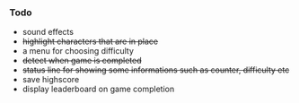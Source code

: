 ### Todo
- sound effects
- ~~highlight characters that are in place~~
- a menu for choosing difficulty
- ~~detect when game is completed~~
- ~~status line for showing some informations such as counter, difficulty etc~~
- save highscore
- display leaderboard on game completion

